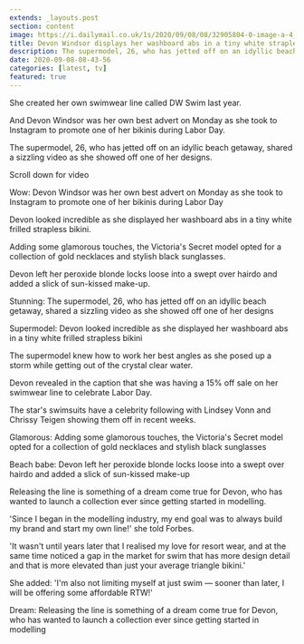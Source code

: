 ```yaml
---
extends: _layouts.post
section: content
image: https://i.dailymail.co.uk/1s/2020/09/08/08/32905804-0-image-a-4_1599549959984.jpg 
title: Devon Windsor displays her washboard abs in a tiny white strapless bikini to celebrate Labor Day 
description: The supermodel, 26, who has jetted off on an idyllic beach getaway, shared a sizzling video as she showed off one of her designs. 
date: 2020-09-08-08-43-56 
categories: [latest, tv] 
featured: true 
--- 
```

She created her own swimwear line called DW Swim last year.

And Devon Windsor was her own best advert on Monday as she took to Instagram to promote one of her bikinis during Labor Day. 

The supermodel, 26, who has jetted off on an idyllic beach getaway, shared a sizzling video as she showed off one of her designs.

Scroll down for video  

Wow: Devon Windsor was her own best advert on Monday as she took to Instagram to promote one of her bikinis during Labor Day

Devon looked incredible as she displayed her washboard abs in a tiny white frilled strapless bikini. 

Adding some glamorous touches, the Victoria's Secret model opted for a collection of gold necklaces and stylish black sunglasses.

Devon left her peroxide blonde locks loose into a swept over hairdo and added a slick of sun-kissed make-up.   

Stunning: The supermodel, 26, who has jetted off on an idyllic beach getaway, shared a sizzling video as she showed off one of her designs

Supermodel: Devon looked incredible as she displayed her washboard abs in a tiny white frilled strapless bikini

The supermodel knew how to work her best angles as she posed up a storm while getting out of the crystal clear water.

Devon revealed in the caption that she was having a 15% off sale on her swimwear line to celebrate Labor Day.    

The star's swimsuits have a celebrity following with Lindsey Vonn and Chrissy Teigen showing them off in recent weeks.  

Glamorous: Adding some glamorous touches, the Victoria's Secret model opted for a collection of gold necklaces and stylish black sunglasses

Beach babe: Devon left her peroxide blonde locks loose into a swept over hairdo and added a slick of sun-kissed make-up

Releasing the line is something of a dream come true for Devon, who has wanted to launch a collection ever since getting started in modelling. 

'Since I began in the modelling industry, my end goal was to always build my brand and start my own line!' she told Forbes. 

'It wasn't until years later that I realised my love for resort wear, and at the same time noticed a gap in the market for swim that has more design detail and that is more elevated than just your average triangle bikini.'

She added: 'I'm also not limiting myself at just swim — sooner than later, I will be offering some affordable RTW!' 

Dream: Releasing the line is something of a dream come true for Devon, who has wanted to launch a collection ever since getting started in modelling 

